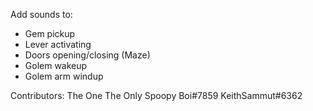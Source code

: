 Add sounds to:
- Gem pickup
- Lever activating
- Doors opening/closing (Maze)
- Golem wakeup
- Golem arm windup

Contributors:
The One The Only Spoopy Boi#7859
KeithSammut#6362
